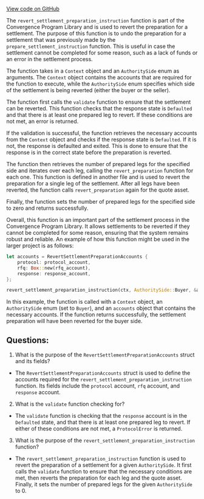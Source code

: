 [View code on GitHub](https://github.com/convergence-rfq/convergence-program-library/rfq/program/src/instructions/rfq/revert_settlement_preparation.rs)

The `revert_settlement_preparation_instruction` function is part of the Convergence Program Library and is used to revert the preparation for a settlement. The purpose of this function is to undo the preparation for a settlement that was previously made by the `prepare_settlement_instruction` function. This is useful in case the settlement cannot be completed for some reason, such as a lack of funds or an error in the settlement process.

The function takes in a `Context` object and an `AuthoritySide` enum as arguments. The `Context` object contains the accounts that are required for the function to execute, while the `AuthoritySide` enum specifies which side of the settlement is being reverted (either the buyer or the seller).

The function first calls the `validate` function to ensure that the settlement can be reverted. This function checks that the response state is `Defaulted` and that there is at least one prepared leg to revert. If these conditions are not met, an error is returned.

If the validation is successful, the function retrieves the necessary accounts from the `Context` object and checks if the response state is `Defaulted`. If it is not, the response is defaulted and exited. This is done to ensure that the response is in the correct state before the preparation is reverted.

The function then retrieves the number of prepared legs for the specified side and iterates over each leg, calling the `revert_preparation` function for each one. This function is defined in another file and is used to revert the preparation for a single leg of the settlement. After all legs have been reverted, the function calls `revert_preparation` again for the quote asset.

Finally, the function sets the number of prepared legs for the specified side to zero and returns successfully.

Overall, this function is an important part of the settlement process in the Convergence Program Library. It allows settlements to be reverted if they cannot be completed for some reason, ensuring that the system remains robust and reliable. An example of how this function might be used in the larger project is as follows:

```rust
let accounts = RevertSettlementPreparationAccounts {
    protocol: protocol_account,
    rfq: Box::new(rfq_account),
    response: response_account,
};

revert_settlement_preparation_instruction(ctx, AuthoritySide::Buyer, &accounts)?;
```

In this example, the function is called with a `Context` object, an `AuthoritySide` enum (set to `Buyer`), and an `accounts` object that contains the necessary accounts. If the function returns successfully, the settlement preparation will have been reverted for the buyer side.
## Questions: 
 1. What is the purpose of the `RevertSettlementPreparationAccounts` struct and its fields?
- The `RevertSettlementPreparationAccounts` struct is used to define the accounts required for the `revert_settlement_preparation_instruction` function. Its fields include the `protocol` account, `rfq` account, and `response` account.

2. What is the `validate` function checking for?
- The `validate` function is checking that the `response` account is in the `Defaulted` state, and that there is at least one prepared leg to revert. If either of these conditions are not met, a `ProtocolError` is returned.

3. What is the purpose of the `revert_settlement_preparation_instruction` function?
- The `revert_settlement_preparation_instruction` function is used to revert the preparation of a settlement for a given `AuthoritySide`. It first calls the `validate` function to ensure that the necessary conditions are met, then reverts the preparation for each leg and the quote asset. Finally, it sets the number of prepared legs for the given `AuthoritySide` to 0.